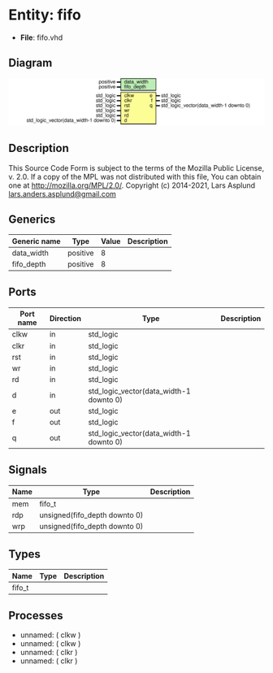 # Entity: fifo

- **File**: fifo.vhd
## Diagram

![Diagram](fifo.svg "Diagram")
## Description

This Source Code Form is subject to the terms of the Mozilla Public
License, v. 2.0. If a copy of the MPL was not distributed with this file,
You can obtain one at http://mozilla.org/MPL/2.0/.
Copyright (c) 2014-2021, Lars Asplund lars.anders.asplund@gmail.com
## Generics

| Generic name | Type     | Value | Description |
| ------------ | -------- | ----- | ----------- |
| data_width   | positive | 8     |             |
| fifo_depth   | positive | 8     |             |
## Ports

| Port name | Direction | Type                                    | Description |
| --------- | --------- | --------------------------------------- | ----------- |
| clkw      | in        | std_logic                               |             |
| clkr      | in        | std_logic                               |             |
| rst       | in        | std_logic                               |             |
| wr        | in        | std_logic                               |             |
| rd        | in        | std_logic                               |             |
| d         | in        | std_logic_vector(data_width-1 downto 0) |             |
| e         | out       | std_logic                               |             |
| f         | out       | std_logic                               |             |
| q         | out       | std_logic_vector(data_width-1 downto 0) |             |
## Signals

| Name | Type                          | Description |
| ---- | ----------------------------- | ----------- |
| mem  | fifo_t                        |             |
| rdp  | unsigned(fifo_depth downto 0) |             |
|  wrp | unsigned(fifo_depth downto 0) |             |
## Types

| Name   | Type | Description |
| ------ | ---- | ----------- |
| fifo_t |      |             |
## Processes
- unnamed: ( clkw )
- unnamed: ( clkw )
- unnamed: ( clkr )
- unnamed: ( clkr )
